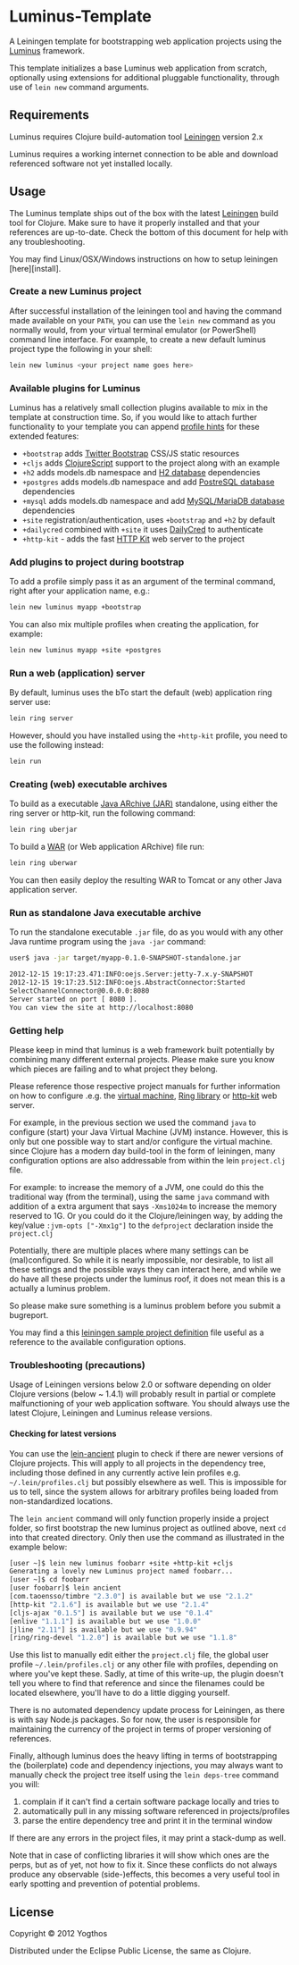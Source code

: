 # Luminus-Template

A Leiningen template for bootstrapping web application projects using the
[Luminus](http://www.luminusweb.net/) framework.

This template initializes a base Luminus web application from scratch, optionally
using extensions for additional pluggable functionality, through use of `lein new`
command arguments.

## Requirements

Luminus requires Clojure build-automation tool [Leiningen][lein] version 2.x

Luminus requires a working internet connection to be able and download referenced software not yet installed locally.

## Usage

The Luminus template ships out of the box with the latest [Leiningen][lein] build
tool for Clojure. Make sure to have it properly installed and that your
references are up-to-date. Check the bottom of this document for help with any
troubleshooting.

You may find Linux/OSX/Windows instructions on how to setup leiningen [here][install].

### Create a new Luminus project

After successful installation of the leiningen tool and having the command made
available on your `PATH`, you can use the `lein new` command as you normally
would, from your virtual terminal emulator (or PowerShell) command line
interface. For example, to create a new default luminus project type the
following in your shell:

```bash
lein new luminus <your project name goes here>
```

### Available plugins for Luminus

Luminus has a relatively small collection plugins available to mix in the
template at construction time. So, if you would like to attach further
functionality to your template you can append [profile hints][ph] for these
extended features:

* `+bootstrap` adds [Twitter Bootstrap][tbs] CSS/JS static resources
* `+cljs` adds [ClojureScript][cljs] support to the project along with an example
* `+h2` adds models.db namespace and [H2 database][h2] dependencies
* `+postgres` adds models.db namespace and add [PostreSQL database][pg] dependencies
* `+mysql` adds models.db namespace and add [MySQL/MariaDB database][my] dependencies
* `+site` registration/authentication, uses `+bootstrap` and `+h2` by default
* `+dailycred` combined with `+site` it uses [DailyCred][dc] to authenticate
* `+http-kit` - adds the fast [HTTP Kit][kit] web server to the project

### Add plugins to project during bootstrap

To add a profile simply pass it as an argument of the terminal command, right
after your application name, e.g.:

```bash
lein new luminus myapp +bootstrap
```

You can also mix multiple profiles when creating the application, for example:

```bash
lein new luminus myapp +site +postgres
```

### Run a web (application) server

By default, luminus uses the bTo start the default (web) application ring server use:

```bash
lein ring server
```

However, should you have installed using the `+http-kit` profile,
you need to use the following instead:

```bash
lein run
```

### Creating (web) executable archives

To build as a executable [Java ARchive (JAR)][jar] standalone, using
either the ring server or http-kit, run the following command:

```bash
lein ring uberjar
```

To build a [WAR][war] (or Web application ARchive) file run:

```bash
lein ring uberwar
```

You can then easily deploy the resulting WAR to Tomcat or any other Java application
server.

### Run as standalone Java executable archive

To run the standalone executable `.jar` file, do as you would with any other Java
runtime program using the `java -jar` command:

```bash
user$ java -jar target/myapp-0.1.0-SNAPSHOT-standalone.jar

2012-12-15 19:17:23.471:INFO:oejs.Server:jetty-7.x.y-SNAPSHOT
2012-12-15 19:17:23.512:INFO:oejs.AbstractConnector:Started
SelectChannelConnector@0.0.0.0:8080
Server started on port [ 8080 ].
You can view the site at http://localhost:8080
```

### Getting help

Please keep in mind that luminus is a web framework built potentially by
combining many different external projects. Please make sure you know which
pieces are failing and to what project they belong. 

Please reference those respective project manuals for further information on
how to configure .e.g. the [virtual machine][jvmdoc], [Ring library][ringdoc]
or [http-kit][httpdoc] web server.

For example, in the previous section we used the command `java` to configure
(start) your Java Virtual Machine (JVM) instance. However, this is only but one
possible way to start and/or configure the virtual machine. since Clojure has a
modern day build-tool in the form of leiningen, many configuration options are
also addressable from within the lein `project.clj` file.

For example: to increase the memory of a JVM, one could do this the
traditional way (from the terminal), using the same `java` command with addition
of a extra argument that says `-Xms1024m` to increase the memory reserved to 1G.
Or you could do it the Clojure/leiningen way, by adding the key/value
`:jvm-opts ["-Xmx1g"]` to the `defproject` declaration inside the `project.clj`

Potentially, there are multiple places where many settings can be (mal)configured.
So while it is nearly impossible, nor desirable, to list all these settings and
the possible ways they can interact here, and while we do have all these projects
under the luminus roof, it does not mean this is a actually a luminus problem.

So please make sure something is a luminus problem before you submit a bugreport.

You may find a this [leiningen sample project definition][exproj] file useful
as a reference to the available configuration options.

### Troubleshooting (precautions)

Usage of Leiningen versions below 2.0 or software depending on older Clojure
versions (below ~ 1.4.1) will probably result in partial or complete
malfunctioning of your web application software. You should always use the latest
Clojure, Leiningen and Luminus release versions.

#### Checking for latest versions

You can use the [lein-ancient][ancien] plugin to check if there are newer
versions of Clojure projects. This will apply to all projects in the dependency
tree, including those defined in any currently active lein profiles e.g.
`~/.lein/profiles.clj` but possibly elsewhere as well. This is impossible for us
to tell, since the system allows for arbitrary profiles being loaded from
non-standardized locations.

The `lein ancient` command will only function properly inside a project folder,
so first bootstrap the new luminus project as outlined above, next `cd` into
that created directory. Only then use the command as illustrated
in the example below:

```bash
[user ~]$ lein new luminus foobarr +site +http-kit +cljs
Generating a lovely new Luminus project named foobarr...
[user ~]$ cd foobarr
[user foobarr]$ lein ancient
[com.taoensso/timbre "2.3.0"] is available but we use "2.1.2"
[http-kit "2.1.6"] is available but we use "2.1.4"
[cljs-ajax "0.1.5"] is available but we use "0.1.4"
[enlive "1.1.1"] is available but we use "1.0.0"
[jline "2.11"] is available but we use "0.9.94"
[ring/ring-devel "1.2.0"] is available but we use "1.1.8"
```

Use this list to manually edit either the `project.clj` file, the
global user profile `~/.lein/profiles.clj` or any other file with profiles,
depending on where you've kept these. Sadly, at time of this write-up, the
plugin doesn't tell you where to find that reference and since the filenames
could be located elsewhere, you'll have to do a little digging yourself.

There is no automated dependency update process for Leiningen, as there is with
say Node.js packages. So for now, the user is responsible for maintaining the
currency of the project in terms of proper versioning of references.

Finally, although luminus does the heavy lifting in terms of bootstrapping the
(boilerplate) code and dependency injections, you may always want to manually
check the project tree itself using the `lein deps-tree` command you will:

1. complain if it can't find a certain software package locally and tries to
1. automatically pull in any missing software referenced in projects/profiles
1. parse the entire dependency tree and print it in the terminal window

If there are any errors in the project files, it may print a stack-dump as well.

Note that in case of conflicting libraries it will show which ones are the perps,
but as of yet, not how to fix it. Since these conflicts do not always produce
any observable (side-)effects, this becomes a very useful tool in early spotting
and prevention of potential problems.

## License

Copyright © 2012 Yogthos

Distributed under the Eclipse Public License, the same as Clojure.

[lein]: <https://github.com/technomancy/leiningen>
[ph]: <http://www.luminusweb.net/docs/profiles.md>
[tbs]: <http://twitter.github.io/bootstrap/>
[cljs]: <https://github.com/clojure/clojurescript>
[m2]: <http://maven.apache.org/>
[h2]: <http://www.h2database.com/html/main.html>
[pg]: <http://www.postgresql.org/>
[my]: <https://mariadb.org/>
[dc]: <https://www.dailycred.com/>
[kit]: <http://http-kit.org/>
[war]: <http://en.wikipedia.org/wiki/WAR_file_format_(Sun)>
[jar]: <http://en.wikipedia.org/wiki/Jar_file>
[ancien]: <https://github.com/xsc/lein-ancient>
[jvmdoc]: <http://pic.dhe.ibm.com/infocenter/java7sdk/v7r0/index.jsp?topic=%2Fcom.ibm.java.zos.70.doc%2Fdiag%2Fappendixes%2Fcmdline%2Fcommands_jvm.html>
[exproj]: <https://github.com/technomancy/leiningen/blob/master/sample.project.clj>
[ringdoc]: <https://github.com/ring-clojure/ring/wiki>
[httpdoc]: <http://http-kit.org/server.html>
